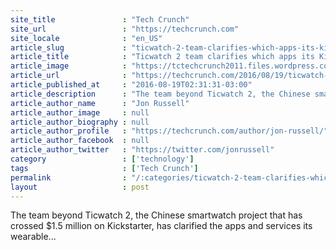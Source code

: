 ```yaml
---
site_title               : "Tech Crunch"
site_url                 : "https://techcrunch.com"
site_locale              : "en_US"
article_slug             : "ticwatch-2-team-clarifies-which-apps-its-kickstarter-smartwatch-will-initially-support"
article_title            : "Ticwatch 2 team clarifies which apps its Kickstarter smartwatch will initially support"
article_image            : "https://tctechcrunch2011.files.wordpress.com/2016/07/screen-shot-2016-07-29-at-11-41-39-am.png?w=764&h=400&crop=1"
article_url              : "https://techcrunch.com/2016/08/19/ticwatch-2-team-clarifies-which-apps-its-kickstarter-smartwatch-will-initially-support/"
article_published_at     : "2016-08-19T02:31:31-03:00"
article_description      : "The team beyond Ticwatch 2, the Chinese smartwatch project that has crossed $1.5 million on Kickstarter, has clarified the apps and services its wearable..."
article_author_name      : "Jon Russell"
article_author_image     : null
article_author_biography : null
article_author_profile   : "https://techcrunch.com/author/jon-russell/"
article_author_facebook  : null
article_author_twitter   : "https://twitter.com/jonrussell"
category                 : ['technology']
tags                     : ['Tech Crunch']
permalink                : "/:categories/ticwatch-2-team-clarifies-which-apps-its-kickstarter-smartwatch-will-initially-support/"
layout                   : post
---
```


The team beyond Ticwatch 2, the Chinese smartwatch project that has crossed $1.5 million on Kickstarter, has clarified the apps and services its wearable...
